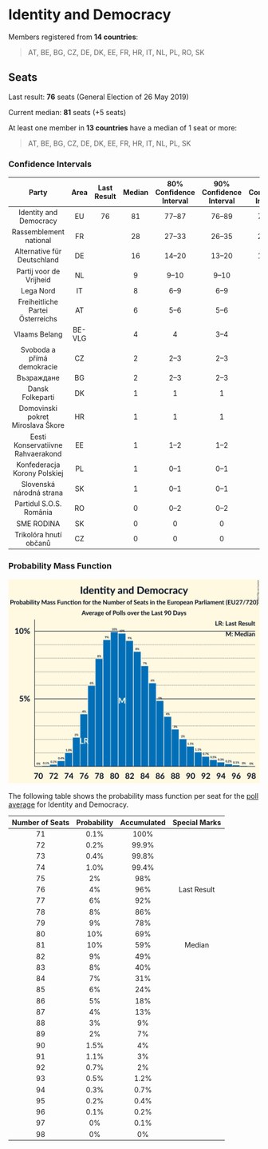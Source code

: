 # Identity and Democracy

Members registered from **14 countries**:

> AT, BE, BG, CZ, DE, DK, EE, FR, HR, IT, NL, PL, RO, SK

## Seats

Last result: **76** seats (General Election of 26 May 2019)

Current median: **81** seats (+5 seats)

At least one member in **13 countries** have a median of 1 seat or more:

> AT, BE, BG, CZ, DE, DK, EE, FR, HR, IT, NL, PL, SK

### Confidence Intervals

| Party | Area | Last Result | Median | 80% Confidence Interval | 90% Confidence Interval | 95% Confidence Interval | 99% Confidence Interval |
|:-----:|:----:|:-----------:|:------:|:-----------------------:|:-----------------------:|:-----------------------:|:-----------------------:|
| Identity and Democracy | EU | 76 | 81 | 77–87 | 76–89 | 75–91 | 73–94 |
| Rassemblement national | FR | | 28 | 27–33 | 26–35 | 25–37 | 24–37 |
| Alternative für Deutschland | DE | | 16 | 14–20 | 13–20 | 13–21 | 12–21 |
| Partij voor de Vrijheid | NL | | 9 | 9–10 | 9–10 | 9–10 | 8–11 |
| Lega Nord | IT | | 8 | 6–9 | 6–9 | 6–9 | 5–10 |
| Freiheitliche Partei Österreichs | AT | | 6 | 5–6 | 5–6 | 5–6 | 5–6 |
| Vlaams Belang | BE-VLG | | 4 | 4 | 3–4 | 3–4 | 3–5 |
| Svoboda a přímá demokracie | CZ | | 2 | 2–3 | 2–3 | 2–3 | 1–3 |
| Възраждане | BG | | 2 | 2–3 | 2–3 | 2–3 | 2–3 |
| Dansk Folkeparti | DK | | 1 | 1 | 1 | 1 | 0–1 |
| Domovinski pokret Miroslava Škore | HR | | 1 | 1 | 1 | 1–2 | 0–2 |
| Eesti Konservatiivne Rahvaerakond | EE | | 1 | 1–2 | 1–2 | 1–2 | 1–2 |
| Konfederacja Korony Polskiej | PL | | 1 | 0–1 | 0–1 | 0–1 | 0–1 |
| Slovenská národná strana | SK | | 1 | 0–1 | 0–1 | 0–1 | 0–1 |
| Partidul S.O.S. România | RO | | 0 | 0–2 | 0–2 | 0–3 | 0–3 |
| SME RODINA | SK | | 0 | 0 | 0 | 0 | 0–1 |
| Trikolóra hnutí občanů | CZ | | 0 | 0 | 0 | 0 | 0 |

### Probability Mass Function

![Graph with seats probability mass function not yet produced](average-2024-03-31-seats-pmf-identityanddemocracy.png "Seats Probability Mass Function")

The following table shows the probability mass function per seat for the [poll average](average-2024-03-31.html) for Identity and Democracy.

| Number of Seats | Probability | Accumulated | Special Marks |
|:---------------:|:-----------:|:-----------:|:-------------:|
| 71 | 0.1% | 100% |  |
| 72 | 0.2% | 99.9% |  |
| 73 | 0.4% | 99.8% |  |
| 74 | 1.0% | 99.4% |  |
| 75 | 2% | 98% |  |
| 76 | 4% | 96% | Last Result |
| 77 | 6% | 92% |  |
| 78 | 8% | 86% |  |
| 79 | 9% | 78% |  |
| 80 | 10% | 69% |  |
| 81 | 10% | 59% | Median |
| 82 | 9% | 49% |  |
| 83 | 8% | 40% |  |
| 84 | 7% | 31% |  |
| 85 | 6% | 24% |  |
| 86 | 5% | 18% |  |
| 87 | 4% | 13% |  |
| 88 | 3% | 9% |  |
| 89 | 2% | 7% |  |
| 90 | 1.5% | 4% |  |
| 91 | 1.1% | 3% |  |
| 92 | 0.7% | 2% |  |
| 93 | 0.5% | 1.2% |  |
| 94 | 0.3% | 0.7% |  |
| 95 | 0.2% | 0.4% |  |
| 96 | 0.1% | 0.2% |  |
| 97 | 0% | 0.1% |  |
| 98 | 0% | 0% |  |


